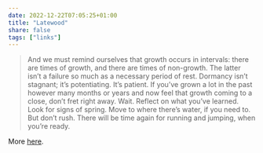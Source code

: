 ```yaml
---
date: 2022-12-22T07:05:25+01:00
title: "Latewood"
share: false
tags: ["links"]
---
```

> And we must remind ourselves that growth occurs in intervals: there are times
> of growth, and there are times of non-growth. The latter isn’t a failure so
> much as a necessary period of rest. Dormancy isn’t stagnant; it’s
> potentiating. It’s patient. If you’ve grown a lot in the past however many
> months or years and now feel that growth coming to a close, don’t fret right
> away. Wait. Reflect on what you’ve learned. Look for signs of spring. Move to
> where there’s water, if you need to. But don’t rush. There will be time again
> for running and jumping, when you’re ready.

More [here](https://aworkinglibrary.com/writing/latewood).


